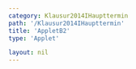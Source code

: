 ```yaml
---
category: Klausur2014IHaupttermin
path: '/Klausur2014IHaupttermin'
title: 'AppletB2'
type: 'Applet'

layout: nil
---
```

<link type="text/css" href="https://cdnjs.cloudflare.com/ajax/libs/jsxgraph/0.99.6/jsxgraph.css"><link rel="stylesheet" type="text/css" href="//cdnjs.cloudflare.com/ajax/libs/jsxgraph/0.99.7/jsxgraph.css" />
<div id="1e7c46d7-9a-4760-98ec-967a085ad2c4" class="jxgbox" style="width:500px; height:500px">
<script type="text/javascript">
    (function() {
	var board = JXG.JSXGraph.initBoard('1e7c46d7-9a-4760-98ec-967a085ad2c4', {
                boundingbox: [-6, 11, 7, -2],
                axis: false
                
            });
	var D = board.create('point', [1.41,1.41], {fixed:true, name:'D', label:{fontsize:16}, size:2});

	
	
var B = board.create('point', [-1.41,-1.41], {fixed:true, name:'B', label:{fontsize:16}, size:2});

var BD = board.create('line', [B, D], {straightFirst:false, straightLast:false});

var M = board.create('point', [0, 0], {fixed:true, name:'M', label:{fontsize:16}, size:2});

var A = board.create('point', [-3.5, 0], {fixed:true, name:'A', label:{fontsize:16}, size:2});

var C = board.create('point', [6, 0], {fixed:true, name:'C', label:{fontsize:16}, size:2});

var S = board.create('point', [0, 10], {fixed:true, name:'S', label:{fontsize:16}, size:2});

var SCA = board.create('angle', [S,C,A], {radius:1, name:'60°', label:{fontsize:16}});



var SC = board.create('line', [S, C], {straightFirst:false, straightLast:false});

var SM = board.create('line', [S, M], {straightFirst:false, straightLast:false});

var SB = board.create('line', [S, B], {straightFirst:false, straightLast:false});

var SA = board.create('line', [S, A], {straightFirst:false, straightLast:false});

var SD = board.create('line', [S, D], {straightFirst:false, straightLast:false});

var AD = board.create('line', [A, D], {straightFirst:false, straightLast:false});

var CD = board.create('line', [C, D], {straightFirst:false, straightLast:false});

var CB = board.create('line', [C, B], {straightFirst:false, straightLast:false});

var AB = board.create('line', [A, B], {straightFirst:false, straightLast:false});

var AC = board.create('line', [A, C], {straightFirst:false, straightLast:false});

var Gcp= board.create('point', [C.X()+4,C.Y()], {visible:false});
var Gc = board.create('circle', [C,Gcp], {visible:false});

var Gstern = board.create('intersection', [SC,Gc], {visible:false});
var G = board.create('otherintersection', [SC,Gc,Gstern], {color:'green', label:{fontsize:16}, size:2});

var E = board.create('glider', [SA], {color:'orange', name:'E', label:{fontsize:16}, size:2});

var EG = board.create('line', [E, G], {straightFirst:false, straightLast:false, color:'green'});

var M = board.create('intersection', [EG, SM], {name:'M', color:'green', label:{fontsize:16}, size:2});

var QRp = board.create('point', [function(){return M.X()+2.5},function(){return M.Y()+2.5}], {visible:false});

var MQRp= board.create('line', [M,QRp], {visible:false});

var F = board.create('intersection', [SB, MQRp], {color:'green', name:'F', label:{fontsize:16}, size:2});
var H = board.create('intersection', [SD, MQRp], {color:'green', name:'H', label:{fontsize:16}, size:2});

var EF = board.create('line', [E, F], {straightFirst:false, straightLast:false, color:'green'});
var EH = board.create('line', [E, H], {straightFirst:false, straightLast:false, color:'green'});
var FG = board.create('line', [F, G], {straightFirst:false, straightLast:false, color:'green'});
var HG = board.create('line', [H, G], {straightFirst:false, straightLast:false, color:'green'});
var FH = board.create('line', [F, H], {straightFirst:false, straightLast:false, color:'green'});


var phi = board.create('angle', [E,G,C], {name:'&phi;', radius:1, label:{fontsize:18}});

var t = board.create('normal', [EG, S], {visible:false});
var T = board.create('intersection', [t, EG], {visible:true, name:'T', color:'green', size:2, label:{fontsize:16}});
board.create('segment', [T,S], {color:'purple'});
board.create('segment', [T,E], {color:'gray', strokewidth:2});

var EG = board.create('line', [E, G], {straightFirst:false, straightLast:false, color:'green'});


board.create('text', [-4.5, 10, '2014 HT I B2'], {fontsize:18});
board.create('text', [4,4.5, function(){return '&phi; = ' + JXG.toFixed(phi.Value() *180/Math.PI, 2) + '°';}], {fontsize:18});
board.create('text', [1.9, 8.5, function(){return '|<span style="border-top:1px solid">EG</span>|(' + JXG.toFixed(phi.Value() *180/Math.PI, 2) + '°) = ' + JXG.toFixed((6)/(Math.sin(phi.Value() + 48.62/180*Math.PI)),2) + ' cm'; }], {fontsize:16});
board.create('text', [1.9, 7.8, function(){return '|<span style="border-top:1px solid">FH</span>|(' + JXG.toFixed(phi.Value() *180/Math.PI, 2) + '°) = ' + JXG.toFixed((6.16*Math.sin(phi.Value())/(Math.sin(phi.Value() + Math.PI/6))), 2) + ' cm'; }], {fontsize:16});
})(); </script>
  
  </div>
